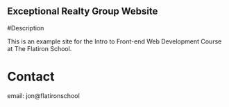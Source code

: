 Exceptional Realty Group Website
---

#Description

This is an example site for the Intro to Front-end Web Development Course at The Flatiron School.

# Contact

email: jon@flatironschool